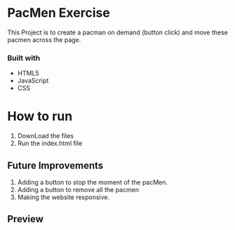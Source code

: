 # PacMen Exercise
This Project is to create a pacman on demand (button click) and move these pacmen across the page.
### Built with
- HTML5
- JavaScript
- CSS
# How to run 
1) DownLoad the files
2) Run the index.html file 
## Future Improvements 
1) Adding a button to stop the moment of the pacMen.
2) Adding a button to remove all the pacmen
3) Making the website responsive. 
## Preview

